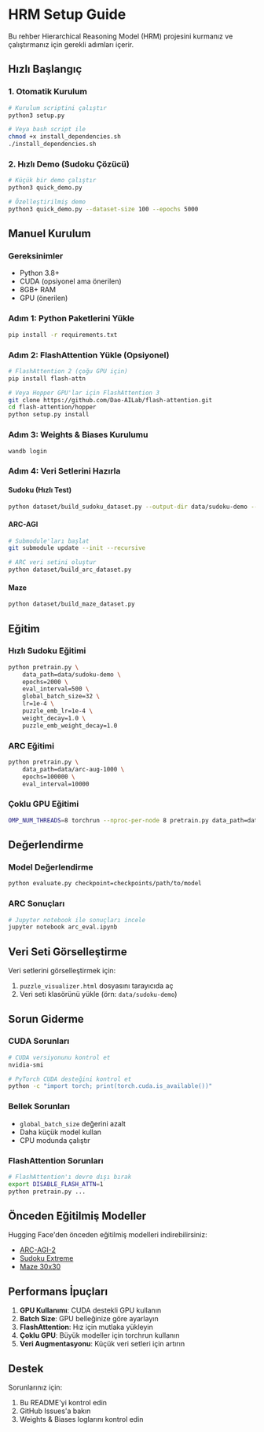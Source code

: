 # HRM Setup Guide

Bu rehber Hierarchical Reasoning Model (HRM) projesini kurmanız ve çalıştırmanız için gerekli adımları içerir.

## Hızlı Başlangıç

### 1. Otomatik Kurulum
```bash
# Kurulum scriptini çalıştır
python3 setup.py

# Veya bash script ile
chmod +x install_dependencies.sh
./install_dependencies.sh
```

### 2. Hızlı Demo (Sudoku Çözücü)
```bash
# Küçük bir demo çalıştır
python3 quick_demo.py

# Özelleştirilmiş demo
python3 quick_demo.py --dataset-size 100 --epochs 5000
```

## Manuel Kurulum

### Gereksinimler
- Python 3.8+
- CUDA (opsiyonel ama önerilen)
- 8GB+ RAM
- GPU (önerilen)

### Adım 1: Python Paketlerini Yükle
```bash
pip install -r requirements.txt
```

### Adım 2: FlashAttention Yükle (Opsiyonel)
```bash
# FlashAttention 2 (çoğu GPU için)
pip install flash-attn

# Veya Hopper GPU'lar için FlashAttention 3
git clone https://github.com/Dao-AILab/flash-attention.git
cd flash-attention/hopper
python setup.py install
```

### Adım 3: Weights & Biases Kurulumu
```bash
wandb login
```

### Adım 4: Veri Setlerini Hazırla

#### Sudoku (Hızlı Test)
```bash
python dataset/build_sudoku_dataset.py --output-dir data/sudoku-demo --subsample-size 100 --num-aug 100
```

#### ARC-AGI
```bash
# Submodule'ları başlat
git submodule update --init --recursive

# ARC veri setini oluştur
python dataset/build_arc_dataset.py
```

#### Maze
```bash
python dataset/build_maze_dataset.py
```

## Eğitim

### Hızlı Sudoku Eğitimi
```bash
python pretrain.py \
    data_path=data/sudoku-demo \
    epochs=2000 \
    eval_interval=500 \
    global_batch_size=32 \
    lr=1e-4 \
    puzzle_emb_lr=1e-4 \
    weight_decay=1.0 \
    puzzle_emb_weight_decay=1.0
```

### ARC Eğitimi
```bash
python pretrain.py \
    data_path=data/arc-aug-1000 \
    epochs=100000 \
    eval_interval=10000
```

### Çoklu GPU Eğitimi
```bash
OMP_NUM_THREADS=8 torchrun --nproc-per-node 8 pretrain.py data_path=data/arc-aug-1000
```

## Değerlendirme

### Model Değerlendirme
```bash
python evaluate.py checkpoint=checkpoints/path/to/model
```

### ARC Sonuçları
```bash
# Jupyter notebook ile sonuçları incele
jupyter notebook arc_eval.ipynb
```

## Veri Seti Görselleştirme

Veri setlerini görselleştirmek için:
1. `puzzle_visualizer.html` dosyasını tarayıcıda aç
2. Veri seti klasörünü yükle (örn: `data/sudoku-demo`)

## Sorun Giderme

### CUDA Sorunları
```bash
# CUDA versiyonunu kontrol et
nvidia-smi

# PyTorch CUDA desteğini kontrol et
python -c "import torch; print(torch.cuda.is_available())"
```

### Bellek Sorunları
- `global_batch_size` değerini azalt
- Daha küçük model kullan
- CPU modunda çalıştır

### FlashAttention Sorunları
```bash
# FlashAttention'ı devre dışı bırak
export DISABLE_FLASH_ATTN=1
python pretrain.py ...
```

## Önceden Eğitilmiş Modeller

Hugging Face'den önceden eğitilmiş modelleri indirebilirsiniz:
- [ARC-AGI-2](https://huggingface.co/sapientinc/HRM-checkpoint-ARC-2)
- [Sudoku Extreme](https://huggingface.co/sapientinc/HRM-checkpoint-sudoku-extreme)
- [Maze 30x30](https://huggingface.co/sapientinc/HRM-checkpoint-maze-30x30-hard)

## Performans İpuçları

1. **GPU Kullanımı**: CUDA destekli GPU kullanın
2. **Batch Size**: GPU belleğinize göre ayarlayın
3. **FlashAttention**: Hız için mutlaka yükleyin
4. **Çoklu GPU**: Büyük modeller için torchrun kullanın
5. **Veri Augmentasyonu**: Küçük veri setleri için artırın

## Destek

Sorunlarınız için:
1. Bu README'yi kontrol edin
2. GitHub Issues'a bakın
3. Weights & Biases loglarını kontrol edin